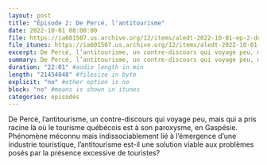 ```yaml
---
layout: post
title: "Épisode 2: De Percé, l'antitourisme"
date: 2022-10-01 08:00:00
file: https://ia601507.us.archive.org/12/items/aledt-2022-10-01-ep-2-de-perce-lantitourisme-podcast/ALEDT_2022-10-01_EP2-DePerceLAntitourisme_Podcast.mp3
file_itunes: https://ia601507.us.archive.org/12/items/aledt-2022-10-01-ep-2-de-perce-lantitourisme-podcast/ALEDT_2022-10-01_EP2-DePerceLAntitourisme_Podcast.mp3
excerpt: De Percé, l’antitourisme, un contre-discours qui voyage peu, mais qui a pris racine là où le tourisme québécois est à son paroxysme, en Gaspésie. Phénomène méconnu mais indissociablement lié à l’émergence d’une industrie touristique, l’antitourisme est-il une solution viable aux problèmes posés par la présence excessive de touristes?
summary: De Percé, l’antitourisme, un contre-discours qui voyage peu, mais qui a pris racine là où le tourisme québécois est à son paroxysme, en Gaspésie. Phénomène méconnu mais indissociablement lié à l’émergence d’une industrie touristique, l’antitourisme est-il une solution viable aux problèmes posés par la présence excessive de touristes?
duration: "22:01" #audio length in min
length: "21454048" #filesize in byte
explicit: "no" #other option is no
block: "no" #means is shown in itunes
categories: episodes
---
```


De Percé, l’antitourisme, un contre-discours qui voyage peu, mais qui a pris racine là où le tourisme québécois est à son paroxysme, en Gaspésie. Phénomène méconnu mais indissociablement lié à l’émergence d’une industrie touristique, l’antitourisme est-il une solution viable aux problèmes posés par la présence excessive de touristes?
